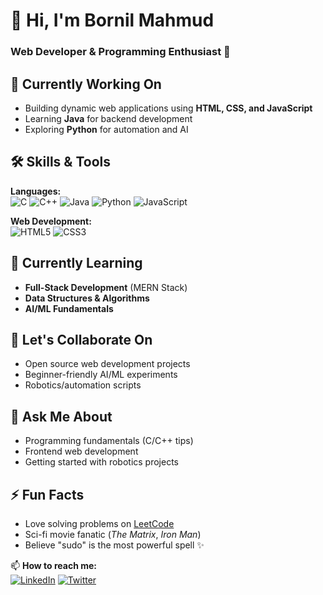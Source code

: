 # 👋 Hi, I'm Bornil Mahmud  

### **Web Developer & Programming Enthusiast** 🌟  

## 🚀 **Currently Working On**  
- Building dynamic web applications using **HTML, CSS, and JavaScript**  
- Learning **Java** for backend development  
- Exploring **Python** for automation and AI  

## 🛠️ **Skills & Tools**  
**Languages:**  
![C](https://img.shields.io/badge/C-00599C?style=flat&logo=c&logoColor=white)
![C++](https://img.shields.io/badge/C++-00599C?style=flat&logo=c%2B%2B&logoColor=white)
![Java](https://img.shields.io/badge/Java-ED8B00?style=flat&logo=java&logoColor=white)
![Python](https://img.shields.io/badge/Python-3776AB?style=flat&logo=python&logoColor=white)
![JavaScript](https://img.shields.io/badge/JavaScript-F7DF1E?style=flat&logo=javascript&logoColor=black)

**Web Development:**  
![HTML5](https://img.shields.io/badge/HTML5-E34F26?style=flat&logo=html5&logoColor=white)
![CSS3](https://img.shields.io/badge/CSS3-1572B6?style=flat&logo=css3&logoColor=white)

## 🌱 **Currently Learning**  
- **Full-Stack Development** (MERN Stack)  
- **Data Structures & Algorithms**  
- **AI/ML Fundamentals**  

## 🤝 **Let's Collaborate On**  
- Open source web development projects  
- Beginner-friendly AI/ML experiments  
- Robotics/automation scripts  

## 💬 **Ask Me About**  
- Programming fundamentals (C/C++ tips)  
- Frontend web development  
- Getting started with robotics projects  

## ⚡ **Fun Facts**  
- Love solving problems on [LeetCode](https://leetcode.com/)  
- Sci-fi movie fanatic (_The Matrix_, _Iron Man_)  
- Believe "sudo" is the most powerful spell ✨  

📫 **How to reach me:**  
[![LinkedIn](https://img.shields.io/badge/LinkedIn-0077B5?style=flat&logo=linkedin&logoColor=white)](Your_LinkedIn_Link)
[![Twitter](https://img.shields.io/badge/Twitter-1DA1F2?style=flat&logo=twitter&logoColor=white)](Your_Twitter_Link)
